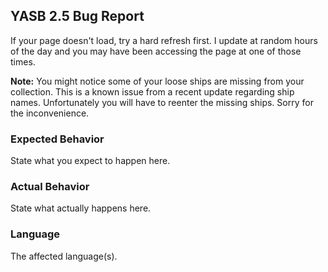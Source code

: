 ## YASB 2.5 Bug Report
If your page doesn't load, try a hard refresh first. I update at random hours of the day and you may have been accessing the page at one of those times. 

**Note:** You might notice some of your loose ships are missing from your collection. This is a known issue from a recent update regarding ship names. Unfortunately you will have to reenter the missing ships. Sorry for the inconvenience.

### Expected Behavior

State what you expect to happen here.

### Actual Behavior

State what actually happens here.

### Language

The affected language(s). 
